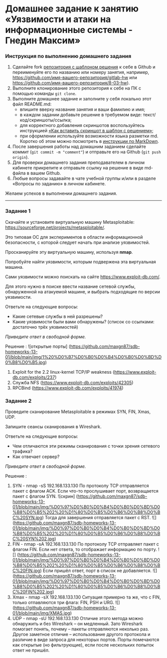 # Домашнее задание к занятию «Уязвимости и атаки на информационные системы - Гнедин Максим»

### Инструкция по выполнению домашнего задания

1. Сделайте fork [репозитория c шаблоном решения](https://github.com/netology-code/sys-pattern-homework) к себе в Github и переименуйте его по названию или номеру занятия, например, https://github.com/имя-вашего-репозитория/gitlab-hw или https://github.com/имя-вашего-репозитория/8-03-hw).
2. Выполните клонирование этого репозитория к себе на ПК с помощью команды `git clone`.
3. Выполните домашнее задание и заполните у себя локально этот файл README.md:
   - впишите вверху название занятия и ваши фамилию и имя;
   - в каждом задании добавьте решение в требуемом виде: текст/код/скриншоты/ссылка;
   - для корректного добавления скриншотов воспользуйтесь инструкцией [«Как вставить скриншот в шаблон с решением»](https://github.com/netology-code/sys-pattern-homework/blob/main/screen-instruction.md);
   - при оформлении используйте возможности языка разметки md. Коротко об этом можно посмотреть в [инструкции по MarkDown](https://github.com/netology-code/sys-pattern-homework/blob/main/md-instruction.md).
4. После завершения работы над домашним заданием сделайте коммит (`git commit -m "comment"`) и отправьте его на Github (`git push origin`).
5. Для проверки домашнего задания преподавателем в личном кабинете прикрепите и отправьте ссылку на решение в виде md-файла в вашем Github.
6. Любые вопросы задавайте в чате учебной группы и/или в разделе «Вопросы по заданию» в личном кабинете.

Желаем успехов в выполнении домашнего задания.

------

### Задание 1

Скачайте и установите виртуальную машину Metasploitable: https://sourceforge.net/projects/metasploitable/.

Это типовая ОС для экспериментов в области информационной безопасности, с которой следует начать при анализе уязвимостей.

Просканируйте эту виртуальную машину, используя **nmap**.

Попробуйте найти уязвимости, которым подвержена эта виртуальная машина.

Сами уязвимости можно поискать на сайте https://www.exploit-db.com/.

Для этого нужно в поиске ввести название сетевой службы, обнаруженной на атакуемой машине, и выбрать подходящие по версии уязвимости.

Ответьте на следующие вопросы:

- Какие сетевые службы в ней разрешены?
- Какие уязвимости были вами обнаружены? (список со ссылками: достаточно трёх уязвимостей)
  
*Приведите ответ в свободной форме.*  

Решение :
![открытые порты] (https://github.com/maxgn87/sdb-homeworks-13-01/blob/main/img/1%20%D0%B7%D0%B0%D0%B4%D0%B0%D0%BD%D0%B8%D0%B5.jpg)

1. Exploit for the 2.2 linux-kernel TCP/IP weakness (https://www.exploit-db.com/exploits/237)
2. Служба NFS (https://www.exploit-db.com/exploits/42305)
3. RPCBind (https://www.exploit-db.com/exploits/41974)




### Задание 2

Проведите сканирование Metasploitable в режимах SYN, FIN, Xmas, UDP.

Запишите сеансы сканирования в Wireshark.

Ответьте на следующие вопросы:

- Чем отличаются эти режимы сканирования с точки зрения сетевого трафика?
- Как отвечает сервер?

*Приведите ответ в свободной форме.*

Решение :

1. SYN - nmap -sS 192.168.133.130
   По протоколу TCP отправляется пакет с флагом ACK. Если что-то прослушивает порт, возвращается пакет с флагом SYN. ![скрин] (https://github.com/maxgn87/sdb-homeworks-13-01/blob/main/img/%D0%97%D0%B0%D0%B4%D0%B0%D0%BD%D0%B8%D0%B5%202%20%D1%80%D0%B5%D0%B6%D0%B8%D0%BC%20SYN.jpg)
   Тогда для завершения отправляется пакет с RST. ![] (https://github.com/maxgn87/sdb-homeworks-13-01/blob/main/img/%D0%97%D0%B0%D0%B4%D0%B0%D0%BD%D0%B8%D0%B5%202%20%D1%80%D0%B5%D0%B6%D0%B8%D0%BC%20SYN%202.jpg)
3. FIN - nmap -sA 192.168.133.130
   По протоколу TCP отправляет пакет с флагом FIN. Если нет ответа, то отображает информацию по порту. ![] (https://github.com/maxgn87/sdb-homeworks-13-01/blob/main/img/%D0%97%D0%B0%D0%B4%D0%B0%D0%BD%D0%B8%D0%B5%202%20%D1%80%D0%B5%D0%B6%D0%B8%D0%BC%20FIN.jpg)
   Если пришёл ответ, порт в список не добавляется. ![] (https://github.com/maxgn87/sdb-homeworks-13-01/blob/main/img/%D0%97%D0%B0%D0%B4%D0%B0%D0%BD%D0%B8%D0%B5%202%20%D1%80%D0%B5%D0%B6%D0%B8%D0%BC%20FIN%202.jpg)
5. Xmax - nmap -sX 192.168.133.130
   Ситуация примерно та же, что с FIN, только отпавляются три флага: FIN, PSH и URG. ![] (https://github.com/maxgn87/sdb-homeworks-13-01/blob/main/img/XMAS.jpg)
6. UDP - nmap -sU 192.168.133.130
   Отличие этого метода можно обнаружить и без Wireshark – он медленный. Зато Wireshark помогает понять, почему – пакеты отправляются неколько раз. Другое заметное отличие – использование другого протокола и различие в виде запроса для некоторых портов.
   Порты помечаются как открытые (но фильтрующие), если после нескольких попыток ответ не пришёл.
